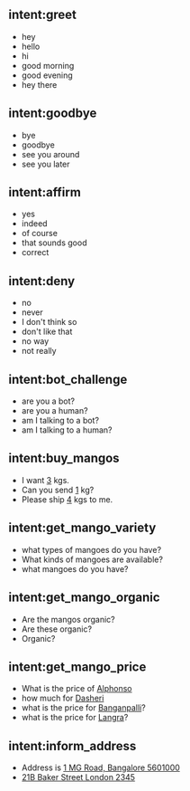 ## intent:greet
- hey
- hello
- hi
- good morning
- good evening
- hey there

## intent:goodbye
- bye
- goodbye
- see you around
- see you later

## intent:affirm
- yes
- indeed
- of course
- that sounds good
- correct

## intent:deny
- no
- never
- I don't think so
- don't like that
- no way
- not really

## intent:bot_challenge
- are you a bot?
- are you a human?
- am I talking to a bot?
- am I talking to a human?

## intent:buy_mangos
- I want [3](qty) kgs.
- Can you send [1](qty) kg?
- Please ship [4](qty) kgs to me.

## intent:get_mango_variety
- what types of mangoes do you have?
- What kinds of mangoes are available?
- what mangoes do you have?

## intent:get_mango_organic
- Are the mangos organic?
- Are these organic?
- Organic?

## intent:get_mango_price
- What is the price of [Alphonso](mango_type)
- how much for [Dasheri](mango_type)
- what is the price for [Banganpalli](mango_type)?
- what is the price for [Langra](mango_type)?

## intent:inform_address
- Address is [1 MG Road, Bangalore 5601000](address)
- [21B Baker Street London 2345](address)

